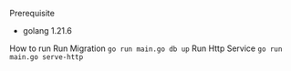 
Prerequisite
- golang 1.21.6

How to run
Run Migration 
`go run main.go db up` 
Run Http Service
`go run main.go serve-http`
